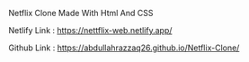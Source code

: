 Netflix Clone Made With Html And CSS

Netlify Link : https://nettflix-web.netlify.app/

Github Link : https://abdullahrazzaq26.github.io/Netflix-Clone/
